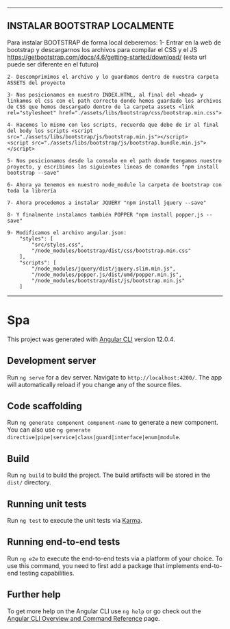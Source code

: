 -----------------------------
INSTALAR BOOTSTRAP LOCALMENTE
-----------------------------

Para instalar BOOTSTRAP de forma local deberemos:
    1- Entrar en la web de bootstrap y descargarnos los archivos para compilar el CSS y el JS
    https://getbootstrap.com/docs/4.6/getting-started/download/ (esta url puede ser diferente en el futuro)

    2- Descomprimimos el archivo y lo guardamos dentro de nuestra carpeta ASSETS del proyecto

    3- Nos posicionamos en nuestro INDEX.HTML, al final del <head> y linkamos el css con el path correcto donde hemos guardado los archivos de CSS que hemos descargado dentro de la carpeta assets <link rel="stylesheet" href="./assets/libs/bootstrap/css/bootstrap.min.css">

    4- Hacemos lo mismo con los scripts, recuerda que debe de ir al final del body los scripts <script src="./assets/libs/bootstrap/js/bootstrap.min.js"></script>
    <script src="./assets/libs/bootstrap/js/bootstrap.bundle.min.js"></script>

    5- Nos posicionamos desde la consolo en el path donde tengamos nuestro proyecto, y escribimos las siguientes lineas de comandos "npm install bootstrap --save"

    6- Ahora ya tenemos en nuestro node_module la carpeta de bootstrap con toda la librería

    7- Ahora procedemos a instalar JQUERY "npm install jquery --save"

    8- Y finalmente instalamos también POPPER "npm install popper.js --save"

    9- Modificamos el archivo angular.json:
        "styles": [
            "src/styles.css",
            "/node_modules/bootstrap/dist/css/bootstrap.min.css"
        ],
        "scripts": [
            "/node_modules/jquery/dist/jquery.slim.min.js",
            "/node_modules/popper.js/dist/umd/popper.min.js",
            "/node_modules/bootstrap/dist/js/bootstrap.min.js"
        ]

-----------------------------

# Spa

This project was generated with [Angular CLI](https://github.com/angular/angular-cli) version 12.0.4.

## Development server

Run `ng serve` for a dev server. Navigate to `http://localhost:4200/`. The app will automatically reload if you change any of the source files.

## Code scaffolding

Run `ng generate component component-name` to generate a new component. You can also use `ng generate directive|pipe|service|class|guard|interface|enum|module`.

## Build

Run `ng build` to build the project. The build artifacts will be stored in the `dist/` directory.

## Running unit tests

Run `ng test` to execute the unit tests via [Karma](https://karma-runner.github.io).

## Running end-to-end tests

Run `ng e2e` to execute the end-to-end tests via a platform of your choice. To use this command, you need to first add a package that implements end-to-end testing capabilities.

## Further help

To get more help on the Angular CLI use `ng help` or go check out the [Angular CLI Overview and Command Reference](https://angular.io/cli) page.
